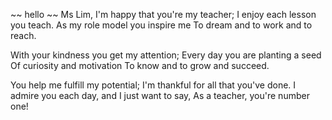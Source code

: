 ~~ hello ~~ 
Ms Lim,
I'm happy that you're my teacher;
I enjoy each lesson you teach.
As my role model you inspire me
To dream and to work and to reach.

With your kindness you get my attention;
Every day you are planting a seed
Of curiosity and motivation
To know and to grow and succeed.

You help me fulfill my potential;
I'm thankful for all that you've done.
I admire you each day, and I just want to say,
As a teacher, you're number one!
